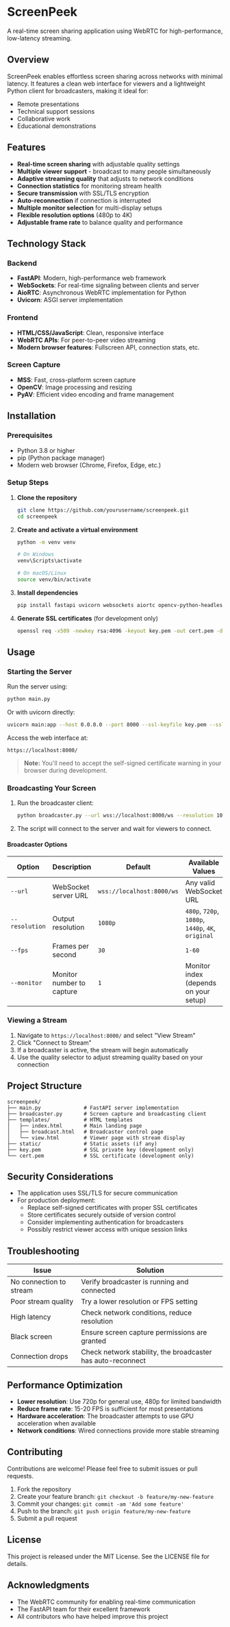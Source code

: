 # ScreenPeek

A real-time screen sharing application using WebRTC for high-performance, low-latency streaming.

## Overview

ScreenPeek enables effortless screen sharing across networks with minimal latency. It features a clean web interface for viewers and a lightweight Python client for broadcasters, making it ideal for:

- Remote presentations
- Technical support sessions
- Collaborative work
- Educational demonstrations

## Features

- **Real-time screen sharing** with adjustable quality settings
- **Multiple viewer support** - broadcast to many people simultaneously
- **Adaptive streaming quality** that adjusts to network conditions
- **Connection statistics** for monitoring stream health
- **Secure transmission** with SSL/TLS encryption
- **Auto-reconnection** if connection is interrupted
- **Multiple monitor selection** for multi-display setups
- **Flexible resolution options** (480p to 4K)
- **Adjustable frame rate** to balance quality and performance

## Technology Stack

### Backend
- **FastAPI**: Modern, high-performance web framework
- **WebSockets**: For real-time signaling between clients and server
- **AioRTC**: Asynchronous WebRTC implementation for Python
- **Uvicorn**: ASGI server implementation

### Frontend
- **HTML/CSS/JavaScript**: Clean, responsive interface
- **WebRTC APIs**: For peer-to-peer video streaming
- **Modern browser features**: Fullscreen API, connection stats, etc.

### Screen Capture
- **MSS**: Fast, cross-platform screen capture
- **OpenCV**: Image processing and resizing
- **PyAV**: Efficient video encoding and frame management

## Installation

### Prerequisites
- Python 3.8 or higher
- pip (Python package manager)
- Modern web browser (Chrome, Firefox, Edge, etc.)

### Setup Steps

1. **Clone the repository**
   ```bash
   git clone https://github.com/yourusername/screenpeek.git
   cd screenpeek
   ```

2. **Create and activate a virtual environment**
   ```bash
   python -m venv venv
   
   # On Windows
   venv\Scripts\activate
   
   # On macOS/Linux
   source venv/bin/activate
   ```

3. **Install dependencies**
   ```bash
   pip install fastapi uvicorn websockets aiortc opencv-python-headless numpy mss av
   ```

4. **Generate SSL certificates** (for development only)
   ```bash
   openssl req -x509 -newkey rsa:4096 -keyout key.pem -out cert.pem -days 365 -nodes
   ```

## Usage

### Starting the Server

Run the server using:

```bash
python main.py
```

Or with uvicorn directly:

```bash
uvicorn main:app --host 0.0.0.0 --port 8000 --ssl-keyfile key.pem --ssl-certfile cert.pem
```

Access the web interface at:
```
https://localhost:8000/
```

> **Note:** You'll need to accept the self-signed certificate warning in your browser during development.

### Broadcasting Your Screen

1. Run the broadcaster client:
   ```bash
   python broadcaster.py --url wss://localhost:8000/ws --resolution 1080p --fps 30 --monitor 1
   ```

2. The script will connect to the server and wait for viewers to connect.

#### Broadcaster Options

| Option | Description | Default | Available Values |
|--------|-------------|---------|------------------|
| `--url` | WebSocket server URL | `wss://localhost:8000/ws` | Any valid WebSocket URL |
| `--resolution` | Output resolution | `1080p` | `480p`, `720p`, `1080p`, `1440p`, `4K`, `original` |
| `--fps` | Frames per second | `30` | `1-60` |
| `--monitor` | Monitor number to capture | `1` | Monitor index (depends on your setup) |

### Viewing a Stream

1. Navigate to `https://localhost:8000/` and select "View Stream"
2. Click "Connect to Stream"
3. If a broadcaster is active, the stream will begin automatically
4. Use the quality selector to adjust streaming quality based on your connection

## Project Structure

```
screenpeek/
├── main.py              # FastAPI server implementation
├── broadcaster.py       # Screen capture and broadcasting client
├── templates/           # HTML templates
│   ├── index.html       # Main landing page
│   ├── broadcast.html   # Broadcaster control page
│   └── view.html        # Viewer page with stream display
├── static/              # Static assets (if any)
├── key.pem              # SSL private key (development only)
└── cert.pem             # SSL certificate (development only)
```

## Security Considerations

- The application uses SSL/TLS for secure communication
- For production deployment:
  - Replace self-signed certificates with proper SSL certificates
  - Store certificates securely outside of version control
  - Consider implementing authentication for broadcasters
  - Possibly restrict viewer access with unique session links

## Troubleshooting

| Issue | Solution |
|-------|----------|
| No connection to stream | Verify broadcaster is running and connected |
| Poor stream quality | Try a lower resolution or FPS setting |
| High latency | Check network conditions, reduce resolution |
| Black screen | Ensure screen capture permissions are granted |
| Connection drops | Check network stability, the broadcaster has auto-reconnect |

## Performance Optimization

- **Lower resolution**: Use 720p for general use, 480p for limited bandwidth
- **Reduce frame rate**: 15-20 FPS is sufficient for most presentations
- **Hardware acceleration**: The broadcaster attempts to use GPU acceleration when available
- **Network conditions**: Wired connections provide more stable streaming

## Contributing

Contributions are welcome! Please feel free to submit issues or pull requests.

1. Fork the repository
2. Create your feature branch: `git checkout -b feature/my-new-feature`
3. Commit your changes: `git commit -am 'Add some feature'`
4. Push to the branch: `git push origin feature/my-new-feature`
5. Submit a pull request

## License

This project is released under the MIT License. See the LICENSE file for details.

## Acknowledgments

- The WebRTC community for enabling real-time communication
- The FastAPI team for their excellent framework
- All contributors who have helped improve this project
